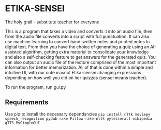 ETIKA-SENSEI
============
The holy grail - substitute teacher for everyone

This is a program that takes a video and converts it into an audio file, then from the audio file converts into a script with full punctuation. It can also use machine learning to convert hand-written notes and printed notes to digital text. From then you have the choice of generating a quiz using an AI-assisted algorithm, getting extra material to consolidate your knowledge and also a self-checking feature to get answers for the generated quiz. You can also output an audio file of the lecture comprised of the most important information for better memorization. All of that is done within a simple and intuitive UI, with our cute mascot Etika-sensei changing expressions depending on how well you did on her quizzes (sensei means teacher).

To run the program, run gui.py

Requirements
------------
Use pip to install the necessary dependancies
`pip install nltk moviepy speech_recognition pydub rake Pillow rake-nltk pytesseract wikipedia gTTS PySimpleGUI`

